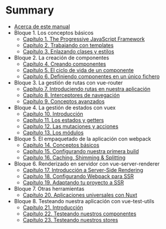 # Summary

* [Acerca de este manual](README.md)
* Bloque 1. Los conceptos básicos
  * [Capítulo 1. The Progressive JavaScript Framework](introduccion.md)
  * [Capítulo 2. Trabajando con templates](templates.md)
  * [Capítulo 3. Enlazando clases y estilos](estilos.md)
* Bloque 2. La creación de componentes
  * [Capítulo 4. Creando componentes](componentes.md)
  * [Capítulo 5. El ciclo de vida de un componente](ciclo.md)
  * [Capítulo 6. Definiendo componentes en un único fichero](fichero.md)
* Bloque 3. La gestión de rutas con vue-router
  * [Capítulo 7. Introduciendo rutas  en nuestra aplicación](rutas.md)
  * [Capítulo 8. Interceptores de navegación](interceptores.md)
  * [Capítulo 9. Conceptos avanzados](router-avanzado.md)
* Bloque 4. La gestión de estados con vuex
  * [Capítulo 10. Introducción](vuex.md)
  * [Capítulo 11. Los estados y getters](getters.md)
  * [Capítulo 12. Las mutaciones y acciones](mutaciones.md)
  * [Capítulo 13. Los módulos](módulos.md)
* Bloque 5. El empaquetado de la aplicación con webpack
  * [Capítulo 14. Conceptos básicos](webpack-basico.md)
  * [Capítulo 15. Configurando nuestra primera build](webpack-avanzado.md)
  * [Capítulo 16. Caching, Shimming & Splitting](webpack-performance.md)
* Bloque 6. Renderizado en servidor con vue-server-renderer
  * [Capítulo 17. Introducción a Server-Side Rendering](ssr.md)
  * [Capítulo 18. Configurando Webpack para SSR](ssr-webpack.md)
  * [Capítulo 19. Adaptando tu proyecto a SSR](ssr-proyecto.md)
* Bloque 7. Otras herramientas
  * [Capítulo 20. Aplicaciones universales con Nuxt](nuxt.md)
* Bloque 8. Testeando nuestra aplicación con vue-test-utils
  * [Capítulo 21. Introducción](test-intro.md)
  * [Capítulo 22. Testeando nuestros componentes](test-componentes.md)
  * [Capítulo 23. Testeando nuestros stores](test-stores.md)
